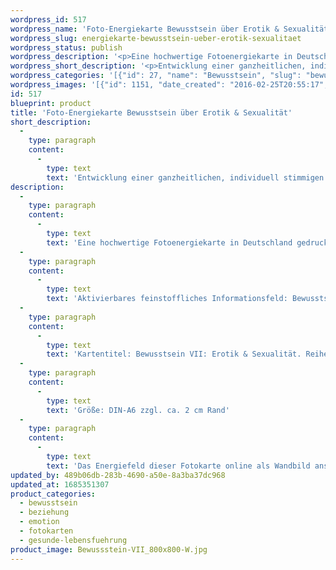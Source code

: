 ```yaml
---
wordpress_id: 517
wordpress_name: 'Foto-Energiekarte Bewusstsein über Erotik & Sexualität'
wordpress_slug: energiekarte-bewusstsein-ueber-erotik-sexualitaet
wordpress_status: publish
wordpress_description: '<p>Eine hochwertige Fotoenergiekarte in Deutschland gedruckt und in Handarbeit laminiert.  Sie ist in Postkartengröße (DIN-A6) gut zu transportieren und kann auch auf den Körper aufgelegt werden.</p><p>Aktivierbares feinstoffliches Informationsfeld: Bewusstsein - Erotik &amp; Sexualität - Spiritualität - Einheit: Entwicklung einer ganzheitlich und individuell stimmig gelebten Erotik und Sexualität: körperlich-emotional, mental, seelisch und multidimensional-spirituell. Entwicklung des Bewusstseins darüber, dass Erotik, Sexualität, Menschlichkeit und Spiritualität eine Einheit bilden, die eine wichtige Basis für die menschliche Persönlichkeit ist.</p><p>Kartentitel: Bewusstsein VII: Erotik &amp; Sexualität. Reihe: Bewusstsein.</p><p>Größe: DIN-A6 zzgl. ca. 2 cm Rand<br />Andere Formate sind individuell für Sie innerhalb weniger Tage herstellbar. Bitte kontaktieren Sie uns hierfür unter <a href="mailto:info@elvedenverlag.de">info@elvedenverlag.de</a>.</p><p>Das Energiefeld dieser Fotokarte online als Wandbild <a href="https://my.feenbaum.de/produkt/wandenergiebild-erotik-sexualitaetsbewusstsein/">anschauen</a></p><p><a href="https://my.feenbaum.de/anwendung-energiebilder-foto-laminiert/">Anwendungshinweise</a>      <a href="https://my.feenbaum.de/produktinformationen-fotokarten/">Produktinformationen</a></p>'
wordpress_short_description: '<p>Entwicklung einer ganzheitlichen, individuell stimmigen Erotik und Sexualität mit dem Bewusstsein darüber, dass Erotik, Sexualität, Menschlichkeit und Spiritualität eine Einheit bilden<br /><em>Hinweis: Das Wasserzeichen „Elveden Verlag Energiebild“ wird nicht mit gedruckt</em></p>'
wordpress_categories: '[{"id": 27, "name": "Bewusstsein", "slug": "bewusstsein"}, {"id": 33, "name": "Beziehung", "slug": "beziehung"}, {"id": 35, "name": "Emotion", "slug": "emotion"}, {"id": 23, "name": "Fotokarten", "slug": "fotokarten"}, {"id": 38, "name": "Gesunde Lebensf\u00fchrung", "slug": "gesunde-lebensfuehrung"}]'
wordpress_images: '[{"id": 1151, "date_created": "2016-02-25T20:55:17", "date_created_gmt": "2016-02-25T18:55:17", "date_modified": "2016-02-25T20:55:17", "date_modified_gmt": "2016-02-25T18:55:17", "src": "https://my.feenbaum.de/wp-content/uploads/2016/02/Bewussstein-VII_800x800-W.jpg", "name": "Bewussstein-VII_800x800-W", "alt": ""}]'
id: 517
blueprint: product
title: 'Foto-Energiekarte Bewusstsein über Erotik & Sexualität'
short_description:
  -
    type: paragraph
    content:
      -
        type: text
        text: 'Entwicklung einer ganzheitlichen, individuell stimmigen Erotik und Sexualität mit dem Bewusstsein darüber, dass Erotik, Sexualität, Menschlichkeit und Spiritualität eine Einheit bilden'
description:
  -
    type: paragraph
    content:
      -
        type: text
        text: 'Eine hochwertige Fotoenergiekarte in Deutschland gedruckt und in Handarbeit laminiert.  Sie ist in Postkartengröße (DIN-A6) gut zu transportieren und kann auch auf den Körper aufgelegt werden.'
  -
    type: paragraph
    content:
      -
        type: text
        text: 'Aktivierbares feinstoffliches Informationsfeld: Bewusstsein - Erotik & Sexualität - Spiritualität - Einheit: Entwicklung einer ganzheitlich und individuell stimmig gelebten Erotik und Sexualität: körperlich-emotional, mental, seelisch und multidimensional-spirituell. Entwicklung des Bewusstseins darüber, dass Erotik, Sexualität, Menschlichkeit und Spiritualität eine Einheit bilden, die eine wichtige Basis für die menschliche Persönlichkeit ist.'
  -
    type: paragraph
    content:
      -
        type: text
        text: 'Kartentitel: Bewusstsein VII: Erotik & Sexualität. Reihe: Bewusstsein.'
  -
    type: paragraph
    content:
      -
        type: text
        text: 'Größe: DIN-A6 zzgl. ca. 2 cm Rand'
  -
    type: paragraph
    content:
      -
        type: text
        text: 'Das Energiefeld dieser Fotokarte online als Wandbild anschauen'
updated_by: 489b06db-283b-4690-a50e-8a3ba37dc968
updated_at: 1685351307
product_categories:
  - bewusstsein
  - beziehung
  - emotion
  - fotokarten
  - gesunde-lebensfuehrung
product_image: Bewussstein-VII_800x800-W.jpg
---
```

